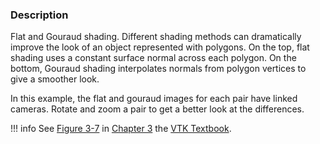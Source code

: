 ### Description
Flat and Gouraud shading. Different shading methods can dramatically improve the look of an object represented with polygons. On the top, flat shading uses a constant surface normal across each polygon. On the bottom, Gouraud shading interpolates normals from polygon vertices to give a smoother look.

In this example, the flat and gouraud images for each pair have linked cameras. Rotate and zoom a pair to get a better look at the differences.

!!! info
    See [Figure 3-7](/VTKBook/03Chapter3/#Figure%203-7) in [Chapter 3](/VTKBook/03Chapter3) the [VTK Textbook](/VTKBook/01Chapter1).
